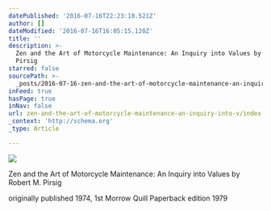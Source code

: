 ```yaml
---
datePublished: '2016-07-16T22:23:18.521Z'
author: []
dateModified: '2016-07-16T16:05:15.120Z'
title: ''
description: >-
  Zen and the Art of Motorcycle Maintenance: An Inquiry into Values by Robert M.
  Pirsig
starred: false
sourcePath: >-
  _posts/2016-07-16-zen-and-the-art-of-motorcycle-maintenance-an-inquiry-into-v.md
inFeed: true
hasPage: true
inNav: false
url: zen-and-the-art-of-motorcycle-maintenance-an-inquiry-into-v/index.html
_context: 'http://schema.org'
_type: Article

---
```

![](https://imgflo.herokuapp.com/graph/vahj1ThiexotieMo/6bccac71b7dc5e293a6873185da8bb22/croprotate.jpg?cropheight=5273&cropwidth=3424&degrees=0&input=https%3A%2F%2Fthe-grid-user-content.s3-us-west-2.amazonaws.com%2Fe75a94bc-213f-420c-8538-e704df810bcf.jpg&x=0&y=0)

Zen and the Art of Motorcycle Maintenance: An Inquiry into Values by Robert M. Pirsig

originally published 1974, 1st Morrow Quill Paperback edition 1979